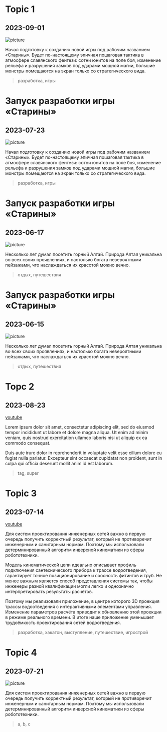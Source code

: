 # Topic 1

## 2023-09-01

![picture](2023/starines-html.png)

Начал подготовку к созданию новой игры под рабочим названием «Старины». Будет по-настоящему эпичная пошаговая тактика в
атмосфере славянского фентези: сотни юнитов на поле боя, изменение рельефа и разрушения замков под ударами мощной магии,
большие монстры помещаются на экран только со стратегического вида.

> разработка, игры

# Запуск разработки игры «Старины»

## 2023-07-23

![picture](2023/starines-html.png)

Начал подготовку к созданию новой игры под рабочим названием «Старины». Будет по-настоящему эпичная пошаговая тактика в
атмосфере славянского фентези: сотни юнитов на поле боя, изменение рельефа и разрушения замков под ударами мощной магии,
большие монстры помещаются на экран только со стратегического вида.

> разработка, игры

# Запуск разработки игры «Старины»

## 2023-06-17

![picture](2023/altai-2.jpg)

Несколько лет думал посетить горный Алтай. Природа Алтая уникальна во всех своих проявлениях, и настолько богата
невероятными пейзажами, что наслаждаться их красотой можно вечно.

> отдых, путешествия

# Запуск разработки игры «Старины»

## 2023-06-15

![picture](2023/altai.jpg)

Несколько лет думал посетить горный Алтай. Природа Алтая уникальна во всех своих проявлениях, и настолько богата
невероятными пейзажами, что наслаждаться их красотой можно вечно.

> отдых, путешествия

# Topc 2

## 2023-08-23

[youtube](https://www.youtube.com/embed/qJ16vPIZpqc?si=AgNLJohMoRE9Z976&start=1202)

Lorem ipsum dolor sit amet, consectetur adipiscing elit, sed do eiusmod tempor incididunt ut labore et dolore magna
aliqua. Ut enim ad minim veniam, quis nostrud exercitation ullamco laboris nisi ut aliquip ex ea commodo consequat.

Duis aute irure dolor in reprehenderit in voluptate velit esse cillum dolore eu fugiat nulla pariatur. Excepteur sint
occaecat cupidatat non proident, sunt in culpa qui officia deserunt mollit anim id est laborum.

> tag, super

# Topic 3

## 2023-07-14

[youtube](https://www.youtube.com/embed/qJ16vPIZpqc?si=AgNLJohMoRE9Z976&start=1202)

Для систем проектирования инженерных сетей важно в первую очередь получить корректный результат, который не противоречит
инженерным и санитарным нормам. Поэтому мы использовали детерминированный алгоритм инверсной кинематики из сферы
робототехники.

Модель кинематической цепи идеально описывает профиль подключения сантехнического прибора к трассе водоотведения,
гарантирует точное позиционирование и соосность фитингов и труб. Не менее важным является способ представления системы
так, чтобы инженеры разной квалификации могли легко и однозначно интерпретировать результаты расчётов.

Поэтому мы реализовали приложение, в центре которого 3D проекция трассы водоотведения с интерактивными элементами
управления. Изменение параметров расчёта приводит к обновлению этой проекции в режиме реального времени. В итоге наше
приложение уменьшает трудоёмкость проектирования сетей водоотведения.

> разработка, хакатон, выступление, путешествие, игрострой

# Topic 4

## 2023-07-21

![picture](2023/birds.png)

Для систем проектирования инженерных сетей важно в первую очередь получить корректный результат, который не противоречит
инженерным и санитарным нормам. Поэтому мы использовали детерминированный алгоритм инверсной кинематики из сферы
робототехники.

> a, b, c
